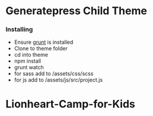 # Generatepress Child Theme

### Installing

* Ensure [grunt](https://gruntjs.com/installing-grunt) is installed
* Clone to theme folder
* cd into theme
* npm install
* grunt watch
* for sass add to /assets/css/scss
* for js add to /assets/js/src/project.js
# Lionheart-Camp-for-Kids
